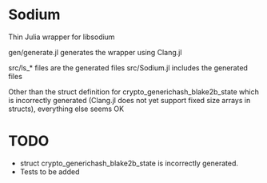 Sodium
======

Thin Julia wrapper for libsodium

gen/generate.jl generates the wrapper using Clang.jl

src/ls_* files are the generated files
src/Sodium.jl includes the generated files

Other than the struct definition for crypto_generichash_blake2b_state which is incorrectly
generated (Clang.jl does not yet support fixed size arrays in structs), everything else seems OK


TODO
====
- struct crypto_generichash_blake2b_state is incorrectly generated.
- Tests to be added










